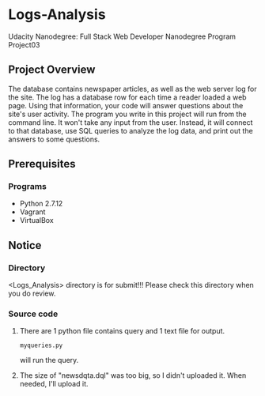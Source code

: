 # Logs-Analysis
Udacity Nanodegree: Full Stack Web Developer Nanodegree Program Project03

## Project Overview

The database contains newspaper articles, as well as the web server log for the site. The log has a database row for each time a reader loaded a web page. Using that information, your code will answer questions about the site's user activity.
The program you write in this project will run from the command line. It won't take any input from the user. Instead, it will connect to that database, use SQL queries to analyze the log data, and print out the answers to some questions.

## Prerequisites
### Programs
- Python 2.7.12
- Vagrant
- VirtualBox

## Notice
### Directory
<Logs_Analysis> directory is for submit!!! Please check this directory when you do review.
### Source code
1. There are 1 python file contains query and 1 text file for output.
   <pre><code>myqueries.py</code></pre> will run the query. 

2. The size of "newsdqta.dql" was too big, so I didn't uploaded it. When needed, I'll upload it. 

 

